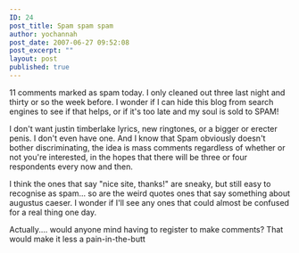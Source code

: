 ```yaml
---
ID: 24
post_title: Spam spam spam
author: yochannah
post_date: 2007-06-27 09:52:08
post_excerpt: ""
layout: post
published: true
---
```

11 comments marked as spam today. I only cleaned out three last night and thirty or so the week before. I wonder if I can hide this blog from search engines to see if that helps, or if it's too late and my soul is sold to SPAM!

I don't want justin timberlake lyrics, new ringtones, or a bigger or erecter penis. I don't even have one. And I know that Spam obviously doesn't bother discriminating, the idea is mass comments regardless of whether or not you're interested, in the hopes that there will be three or four respondents every now and then.

I think the ones that say "nice site, thanks!" are sneaky, but still easy to recognise as spam... so are the weird quotes ones that say something about augustus caeser. I wonder if I'll see any ones that could almost be confused for a real thing one day.

Actually.... would anyone mind having to register to make comments? That would make it less a pain-in-the-butt